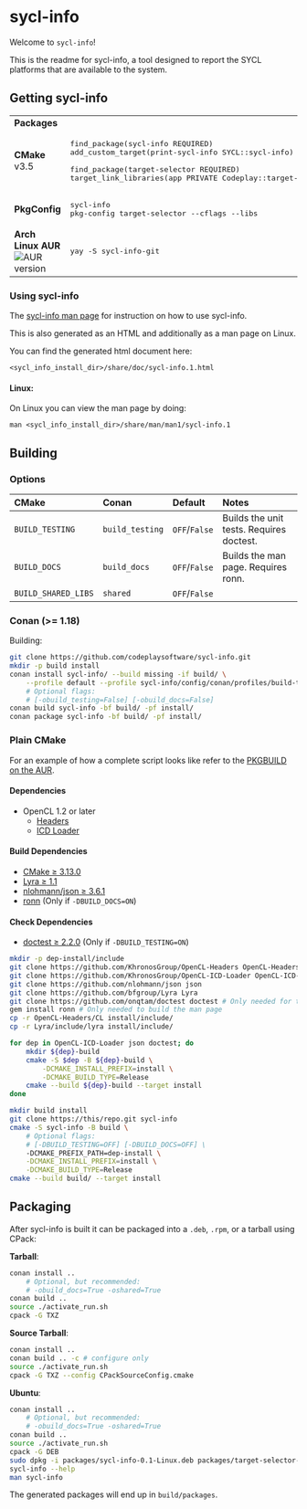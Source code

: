 # sycl-info

Welcome to `sycl-info`!

This is the readme for sycl-info, a tool designed to report the SYCL platforms
that are available to the system.

## Getting sycl-info

<table>
    <tr>
        <td><b>Packages</b></td>
        <td></td>
    </tr>
    <tr>
        <td><b>CMake</b><br>v3.5</td>
        <td><pre>
find_package(sycl-info REQUIRED)
add_custom_target(print-sycl-info SYCL::sycl-info)<br>
find_package(target-selector REQUIRED)
target_link_libraries(app PRIVATE Codeplay::target-selector)
</pre></td>
    <tr>
        <td><b>PkgConfig</b></td>
        <td>
<pre>
sycl-info
pkg-config target-selector --cflags --libs
</pre>
        </td>
    </tr>
    <tr>
        <td>
            <b>Arch Linux AUR</b><br>
            <img alt="AUR version" src="https://img.shields.io/aur/version/sycl-info-git?label=sycl-info-git&style=flat-square">
        </td>
        <td>
            <pre>yay -S sycl-info-git</pre>
        </td>
    </tr>
</table>

### Using sycl-info

The [sycl-info man page](./sycl-info/doc/sycl-info.1.md) for instruction on how to use sycl-info.

This is also generated as an HTML and additionally as a man page on Linux.

You can find the generated html document here:

```
<sycl_info_install_dir>/share/doc/sycl-info.1.html
```

#### Linux:

On Linux you can view the man page by doing:

```
man <sycl_info_install_dir>/share/man/man1/sycl-info.1
```

## Building

### Options

| CMake | Conan | Default | Notes |
|:------|:------|:--------|:------|
| `BUILD_TESTING` | `build_testing` | `OFF`/`False` | Builds the unit tests. Requires doctest. |
| `BUILD_DOCS` | `build_docs` | `OFF`/`False` | Builds the man page. Requires ronn. |
| `BUILD_SHARED_LIBS` | `shared` | `OFF`/`False` | |

### Conan (>= 1.18)

Building:

```bash
git clone https://github.com/codeplaysoftware/sycl-info.git
mkdir -p build install
conan install sycl-info/ --build missing -if build/ \
    --profile default --profile sycl-info/config/conan/profiles/build-tools \
    # Optional flags:
    # [-obuild_testing=False] [-obuild_docs=False]
conan build sycl-info -bf build/ -pf install/
conan package sycl-info -bf build/ -pf install/
```

### Plain CMake

For an example of how a complete script looks like refer to the [PKGBUILD on the AUR](https://aur.archlinux.org/cgit/aur.git/tree/PKGBUILD?h=sycl-info-git).

#### Dependencies

* OpenCL 1.2 or later
    * [Headers](https://github.com/KhronosGroup/OpenCL-Headers)
    * [ICD Loader](https://github.com/KhronosGroup/OpenCL-ICD-Loader)

#### Build Dependencies

* [CMake ≥ 3.13.0](https://cmake.org/)
* [Lyra ≥ 1.1](https://github.com/bfgroup/Lyra)
* [nlohmann/json ≥ 3.6.1](https://github.com/nlohmann/json)
* [ronn](https://github.com/rtomayko/ronn) (Only if `-DBUILD_DOCS=ON`)

#### Check Dependencies

* [doctest ≥ 2.2.0](https://github.com/onqtam/doctest) (Only if `-DBUILD_TESTING=ON`)

```bash
mkdir -p dep-install/include
git clone https://github.com/KhronosGroup/OpenCL-Headers OpenCL-Headers
git clone https://github.com/KhronosGroup/OpenCL-ICD-Loader OpenCL-ICD-Loader
git clone https://github.com/nlohmann/json json
git clone https://github.com/bfgroup/Lyra Lyra
git clone https://github.com/onqtam/doctest doctest # Only needed for the tests
gem install ronn # Only needed to build the man page
cp -r OpenCL-Headers/CL install/include/
cp -r Lyra/include/lyra install/include/

for dep in OpenCL-ICD-Loader json doctest; do
    mkdir ${dep}-build
    cmake -S $dep -B ${dep}-build \
        -DCMAKE_INSTALL_PREFIX=install \
        -DCMAKE_BUILD_TYPE=Release
    cmake --build ${dep}-build --target install
done

mkdir build install
git clone https://this/repo.git sycl-info
cmake -S sycl-info -B build \
    # Optional flags:
    # [-DBUILD_TESTING=OFF] [-DBUILD_DOCS=OFF] \
    -DCMAKE_PREFIX_PATH=dep-install \
    -DCMAKE_INSTALL_PREFIX=install \
    -DCMAKE_BUILD_TYPE=Release
cmake --build build/ --target install
```

## Packaging

After sycl-info is built it can be packaged into a `.deb`, `.rpm`, or a tarball using CPack:

**Tarball**:
```bash
conan install ..
    # Optional, but recommended:
    # -obuild_docs=True -oshared=True
conan build ..
source ./activate_run.sh
cpack -G TXZ
```

**Source Tarball**:
```bash
conan install ..
conan build .. -c # configure only
source ./activate_run.sh
cpack -G TXZ --config CPackSourceConfig.cmake
```

**Ubuntu**:
```bash
conan install ..
    # Optional, but recommended:
    # -obuild_docs=True -oshared=True
conan build ..
source ./activate_run.sh
cpack -G DEB
sudo dpkg -i packages/sycl-info-0.1-Linux.deb packages/target-selector-0.1-Linux.deb
sycl-info --help
man sycl-info
```

The generated packages will end up in `build/packages`.
